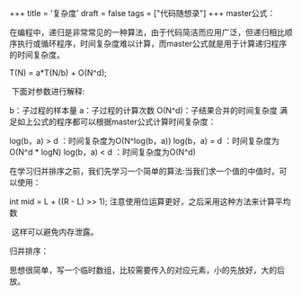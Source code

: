 +++
title = '复杂度'
draft = false
tags = ["代码随想录"]
+++
master公式：

在编程中，递归是非常常见的一种算法，由于代码简洁而应用广泛，但递归相比顺序执行或循环程序，时间复杂度难以计算，而master公式就是用于计算递归程序的时间复杂度。

T(N) = a*T(N/b) + O(N^d);

​ 下面对参数进行解释:

b：子过程的样本量
a：子过程的计算次数
O(N^d)：子结果合并的时间复杂度
满足如上公式的程序都可以根据master公式计算时间复杂度：

log(b，a) > d ：时间复杂度为O(N^log(b，a))
log(b，a) = d ：时间复杂度为O(N^d * logN)
log(b，a) < d ：时间复杂度为O(N^d)

 在学习归并排序之前，我们先学习一个简单的算法:当我们求一个值的中值时，可以使用：

int mid = L + ((R - L) >> 1); 注意使用位运算更好，之后采用这种方法来计算平均数

​ 这样可以避免内存泄露。

归并排序：

思想很简单，写一个临时数组，比较需要传入的对应元素，小的先放好，大的后放。
